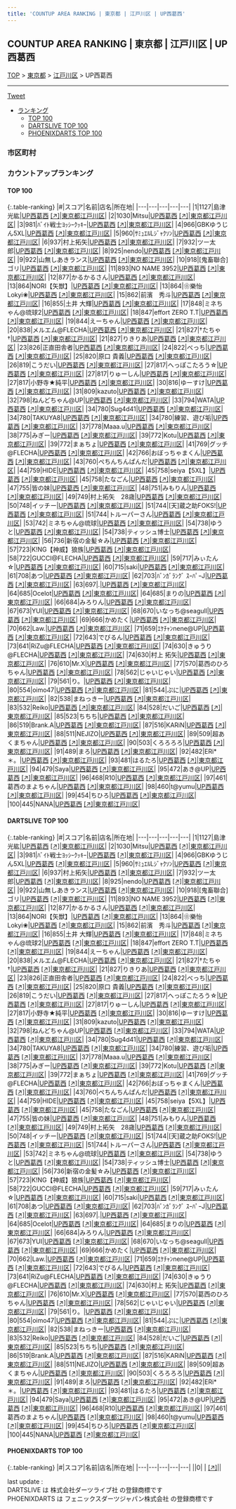 ```yaml
---
title: 'COUNTUP AREA RANKING | 東京都 | 江戸川区 | UP西葛西'
---
```

## COUNTUP AREA RANKING | 東京都 | 江戸川区 | UP西葛西

[TOP](/darts/rank/) > [東京都](/darts/rank/東京都/) > [江戸川区](/darts/rank/東京都/江戸川区/) > UP西葛西

___

<a href="https://twitter.com/share?ref_src=twsrc%5Etfw" data-text="COUNTUP AREA RANKING | 東京都江戸川区UP西葛西" class="twitter-share-button" data-hashtags="DARTSLIVE,PHOENIXDARTS,darts,ダーツ" data-show-count="false">Tweet</a>

* [ランキング](#カウントアップランキング)
    * [TOP 100](#top-100)
    * [DARTSLIVE TOP 100](#dartslive-top-100)
    * [PHOENIXDARTS TOP 100](#phoenixdarts-top-100)

### 市区町村

<ul>

</ul>

### カウントアップランキング

#### TOP 100



{:.table-ranking}
|#|スコア|名前|店名|所在地|
|---|---|---|---|---|
|1|1127|<span class="rank-name-dl">島津 光紘</span>|<a href="/darts/rank/shops/8274dc15fba369c525d56fb0e5c39bac.html">UP西葛西</a> <a href="https://search.dartslive.com/jp/shop/8274dc15fba369c525d56fb0e5c39bac">[↗]</a>|<a href="/darts/rank/東京都/江戸川区">東京都江戸川区</a>|
|2|1030|<span class="rank-name-dl">Mitsu</span>|<a href="/darts/rank/shops/8274dc15fba369c525d56fb0e5c39bac.html">UP西葛西</a> <a href="https://search.dartslive.com/jp/shop/8274dc15fba369c525d56fb0e5c39bac">[↗]</a>|<a href="/darts/rank/東京都/江戸川区">東京都江戸川区</a>|
|3|981|<span class="rank-name-dl">ﾊﾞｲﾄ戦士ﾖｯｼｰｸｯｷｰ</span>|<a href="/darts/rank/shops/8274dc15fba369c525d56fb0e5c39bac.html">UP西葛西</a> <a href="https://search.dartslive.com/jp/shop/8274dc15fba369c525d56fb0e5c39bac">[↗]</a>|<a href="/darts/rank/東京都/江戸川区">東京都江戸川区</a>|
|4|966|<span class="rank-name-dl">GBKゆうじん5XL</span>|<a href="/darts/rank/shops/8274dc15fba369c525d56fb0e5c39bac.html">UP西葛西</a> <a href="https://search.dartslive.com/jp/shop/8274dc15fba369c525d56fb0e5c39bac">[↗]</a>|<a href="/darts/rank/東京都/江戸川区">東京都江戸川区</a>|
|5|960|<span class="rank-name-dl">ｻﾐｭｴﾙLｼﾞｬｸｿﾝ</span>|<a href="/darts/rank/shops/8274dc15fba369c525d56fb0e5c39bac.html">UP西葛西</a> <a href="https://search.dartslive.com/jp/shop/8274dc15fba369c525d56fb0e5c39bac">[↗]</a>|<a href="/darts/rank/東京都/江戸川区">東京都江戸川区</a>|
|6|937|<span class="rank-name-dl">村上拓矢</span>|<a href="/darts/rank/shops/8274dc15fba369c525d56fb0e5c39bac.html">UP西葛西</a> <a href="https://search.dartslive.com/jp/shop/8274dc15fba369c525d56fb0e5c39bac">[↗]</a>|<a href="/darts/rank/東京都/江戸川区">東京都江戸川区</a>|
|7|932|<span class="rank-name-dl">ツー太郎</span>|<a href="/darts/rank/shops/8274dc15fba369c525d56fb0e5c39bac.html">UP西葛西</a> <a href="https://search.dartslive.com/jp/shop/8274dc15fba369c525d56fb0e5c39bac">[↗]</a>|<a href="/darts/rank/東京都/江戸川区">東京都江戸川区</a>|
|8|925|<span class="rank-name-dl">nendo</span>|<a href="/darts/rank/shops/8274dc15fba369c525d56fb0e5c39bac.html">UP西葛西</a> <a href="https://search.dartslive.com/jp/shop/8274dc15fba369c525d56fb0e5c39bac">[↗]</a>|<a href="/darts/rank/東京都/江戸川区">東京都江戸川区</a>|
|9|922|<span class="rank-name-dl">山無しあきランス</span>|<a href="/darts/rank/shops/8274dc15fba369c525d56fb0e5c39bac.html">UP西葛西</a> <a href="https://search.dartslive.com/jp/shop/8274dc15fba369c525d56fb0e5c39bac">[↗]</a>|<a href="/darts/rank/東京都/江戸川区">東京都江戸川区</a>|
|10|918|<span class="rank-name-dl">[鬼畜聯合]ゴリ</span>|<a href="/darts/rank/shops/8274dc15fba369c525d56fb0e5c39bac.html">UP西葛西</a> <a href="https://search.dartslive.com/jp/shop/8274dc15fba369c525d56fb0e5c39bac">[↗]</a>|<a href="/darts/rank/東京都/江戸川区">東京都江戸川区</a>|
|11|893|<span class="rank-name-dl">NO NAME 3952</span>|<a href="/darts/rank/shops/8274dc15fba369c525d56fb0e5c39bac.html">UP西葛西</a> <a href="https://search.dartslive.com/jp/shop/8274dc15fba369c525d56fb0e5c39bac">[↗]</a>|<a href="/darts/rank/東京都/江戸川区">東京都江戸川区</a>|
|12|877|<span class="rank-name-dl">かるかるさん</span>|<a href="/darts/rank/shops/8274dc15fba369c525d56fb0e5c39bac.html">UP西葛西</a> <a href="https://search.dartslive.com/jp/shop/8274dc15fba369c525d56fb0e5c39bac">[↗]</a>|<a href="/darts/rank/東京都/江戸川区">東京都江戸川区</a>|
|13|864|<span class="rank-name-dl">NORI【矢獣】</span>|<a href="/darts/rank/shops/8274dc15fba369c525d56fb0e5c39bac.html">UP西葛西</a> <a href="https://search.dartslive.com/jp/shop/8274dc15fba369c525d56fb0e5c39bac">[↗]</a>|<a href="/darts/rank/東京都/江戸川区">東京都江戸川区</a>|
|13|864|<span class="rank-name-dl">❀樂怡Lokyi❀</span>|<a href="/darts/rank/shops/8274dc15fba369c525d56fb0e5c39bac.html">UP西葛西</a> <a href="https://search.dartslive.com/jp/shop/8274dc15fba369c525d56fb0e5c39bac">[↗]</a>|<a href="/darts/rank/東京都/江戸川区">東京都江戸川区</a>|
|15|862|<span class="rank-name-dl">前濱　秀斗</span>|<a href="/darts/rank/shops/8274dc15fba369c525d56fb0e5c39bac.html">UP西葛西</a> <a href="https://search.dartslive.com/jp/shop/8274dc15fba369c525d56fb0e5c39bac">[↗]</a>|<a href="/darts/rank/東京都/江戸川区">東京都江戸川区</a>|
|16|855|<span class="rank-name-dl">土井 大輝</span>|<a href="/darts/rank/shops/8274dc15fba369c525d56fb0e5c39bac.html">UP西葛西</a> <a href="https://search.dartslive.com/jp/shop/8274dc15fba369c525d56fb0e5c39bac">[↗]</a>|<a href="/darts/rank/東京都/江戸川区">東京都江戸川区</a>|
|17|848|<span class="rank-name-dl">ミネちゃん@琉球2</span>|<a href="/darts/rank/shops/8274dc15fba369c525d56fb0e5c39bac.html">UP西葛西</a> <a href="https://search.dartslive.com/jp/shop/8274dc15fba369c525d56fb0e5c39bac">[↗]</a>|<a href="/darts/rank/東京都/江戸川区">東京都江戸川区</a>|
|18|847|<span class="rank-name-dl">effort ZERO T.T</span>|<a href="/darts/rank/shops/8274dc15fba369c525d56fb0e5c39bac.html">UP西葛西</a> <a href="https://search.dartslive.com/jp/shop/8274dc15fba369c525d56fb0e5c39bac">[↗]</a>|<a href="/darts/rank/東京都/江戸川区">東京都江戸川区</a>|
|19|844|<span class="rank-name-dl">えーちゃん</span>|<a href="/darts/rank/shops/8274dc15fba369c525d56fb0e5c39bac.html">UP西葛西</a> <a href="https://search.dartslive.com/jp/shop/8274dc15fba369c525d56fb0e5c39bac">[↗]</a>|<a href="/darts/rank/東京都/江戸川区">東京都江戸川区</a>|
|20|838|<span class="rank-name-dl">メルエム@FLECHA</span>|<a href="/darts/rank/shops/8274dc15fba369c525d56fb0e5c39bac.html">UP西葛西</a> <a href="https://search.dartslive.com/jp/shop/8274dc15fba369c525d56fb0e5c39bac">[↗]</a>|<a href="/darts/rank/東京都/江戸川区">東京都江戸川区</a>|
|21|827|<span class="rank-name-dl">†たちゃ†</span>|<a href="/darts/rank/shops/8274dc15fba369c525d56fb0e5c39bac.html">UP西葛西</a> <a href="https://search.dartslive.com/jp/shop/8274dc15fba369c525d56fb0e5c39bac">[↗]</a>|<a href="/darts/rank/東京都/江戸川区">東京都江戸川区</a>|
|21|827|<span class="rank-name-dl">りきりあ</span>|<a href="/darts/rank/shops/8274dc15fba369c525d56fb0e5c39bac.html">UP西葛西</a> <a href="https://search.dartslive.com/jp/shop/8274dc15fba369c525d56fb0e5c39bac">[↗]</a>|<a href="/darts/rank/東京都/江戸川区">東京都江戸川区</a>|
|23|826|<span class="rank-name-dl">正直田舎者</span>|<a href="/darts/rank/shops/8274dc15fba369c525d56fb0e5c39bac.html">UP西葛西</a> <a href="https://search.dartslive.com/jp/shop/8274dc15fba369c525d56fb0e5c39bac">[↗]</a>|<a href="/darts/rank/東京都/江戸川区">東京都江戸川区</a>|
|24|822|<span class="rank-name-dl">べっち</span>|<a href="/darts/rank/shops/8274dc15fba369c525d56fb0e5c39bac.html">UP西葛西</a> <a href="https://search.dartslive.com/jp/shop/8274dc15fba369c525d56fb0e5c39bac">[↗]</a>|<a href="/darts/rank/東京都/江戸川区">東京都江戸川区</a>|
|25|820|<span class="rank-name-dl">原口 貴義</span>|<a href="/darts/rank/shops/8274dc15fba369c525d56fb0e5c39bac.html">UP西葛西</a> <a href="https://search.dartslive.com/jp/shop/8274dc15fba369c525d56fb0e5c39bac">[↗]</a>|<a href="/darts/rank/東京都/江戸川区">東京都江戸川区</a>|
|26|819|<span class="rank-name-dl">こうだい</span>|<a href="/darts/rank/shops/8274dc15fba369c525d56fb0e5c39bac.html">UP西葛西</a> <a href="https://search.dartslive.com/jp/shop/8274dc15fba369c525d56fb0e5c39bac">[↗]</a>|<a href="/darts/rank/東京都/江戸川区">東京都江戸川区</a>|
|27|817|<span class="rank-name-dl">へっぽこたろう☆</span>|<a href="/darts/rank/shops/8274dc15fba369c525d56fb0e5c39bac.html">UP西葛西</a> <a href="https://search.dartslive.com/jp/shop/8274dc15fba369c525d56fb0e5c39bac">[↗]</a>|<a href="/darts/rank/東京都/江戸川区">東京都江戸川区</a>|
|27|817|<span class="rank-name-dl">りゅーしん</span>|<a href="/darts/rank/shops/8274dc15fba369c525d56fb0e5c39bac.html">UP西葛西</a> <a href="https://search.dartslive.com/jp/shop/8274dc15fba369c525d56fb0e5c39bac">[↗]</a>|<a href="/darts/rank/東京都/江戸川区">東京都江戸川区</a>|
|27|817|<span class="rank-name-dl">小野寺★純平</span>|<a href="/darts/rank/shops/8274dc15fba369c525d56fb0e5c39bac.html">UP西葛西</a> <a href="https://search.dartslive.com/jp/shop/8274dc15fba369c525d56fb0e5c39bac">[↗]</a>|<a href="/darts/rank/東京都/江戸川区">東京都江戸川区</a>|
|30|816|<span class="rank-name-dl">ゆーすけ</span>|<a href="/darts/rank/shops/8274dc15fba369c525d56fb0e5c39bac.html">UP西葛西</a> <a href="https://search.dartslive.com/jp/shop/8274dc15fba369c525d56fb0e5c39bac">[↗]</a>|<a href="/darts/rank/東京都/江戸川区">東京都江戸川区</a>|
|31|809|<span class="rank-name-dl">kazuto</span>|<a href="/darts/rank/shops/8274dc15fba369c525d56fb0e5c39bac.html">UP西葛西</a> <a href="https://search.dartslive.com/jp/shop/8274dc15fba369c525d56fb0e5c39bac">[↗]</a>|<a href="/darts/rank/東京都/江戸川区">東京都江戸川区</a>|
|32|798|<span class="rank-name-dl">ねんどちゃん@UP</span>|<a href="/darts/rank/shops/8274dc15fba369c525d56fb0e5c39bac.html">UP西葛西</a> <a href="https://search.dartslive.com/jp/shop/8274dc15fba369c525d56fb0e5c39bac">[↗]</a>|<a href="/darts/rank/東京都/江戸川区">東京都江戸川区</a>|
|33|794|<span class="rank-name-dl">WATA</span>|<a href="/darts/rank/shops/8274dc15fba369c525d56fb0e5c39bac.html">UP西葛西</a> <a href="https://search.dartslive.com/jp/shop/8274dc15fba369c525d56fb0e5c39bac">[↗]</a>|<a href="/darts/rank/東京都/江戸川区">東京都江戸川区</a>|
|34|780|<span class="rank-name-dl">Sug4d41</span>|<a href="/darts/rank/shops/8274dc15fba369c525d56fb0e5c39bac.html">UP西葛西</a> <a href="https://search.dartslive.com/jp/shop/8274dc15fba369c525d56fb0e5c39bac">[↗]</a>|<a href="/darts/rank/東京都/江戸川区">東京都江戸川区</a>|
|34|780|<span class="rank-name-dl">TAKUYA8</span>|<a href="/darts/rank/shops/8274dc15fba369c525d56fb0e5c39bac.html">UP西葛西</a> <a href="https://search.dartslive.com/jp/shop/8274dc15fba369c525d56fb0e5c39bac">[↗]</a>|<a href="/darts/rank/東京都/江戸川区">東京都江戸川区</a>|
|34|780|<span class="rank-name-dl">練習、遊び垢</span>|<a href="/darts/rank/shops/8274dc15fba369c525d56fb0e5c39bac.html">UP西葛西</a> <a href="https://search.dartslive.com/jp/shop/8274dc15fba369c525d56fb0e5c39bac">[↗]</a>|<a href="/darts/rank/東京都/江戸川区">東京都江戸川区</a>|
|37|778|<span class="rank-name-dl">Maaa.u</span>|<a href="/darts/rank/shops/8274dc15fba369c525d56fb0e5c39bac.html">UP西葛西</a> <a href="https://search.dartslive.com/jp/shop/8274dc15fba369c525d56fb0e5c39bac">[↗]</a>|<a href="/darts/rank/東京都/江戸川区">東京都江戸川区</a>|
|38|775|<span class="rank-name-dl">みぎー</span>|<a href="/darts/rank/shops/8274dc15fba369c525d56fb0e5c39bac.html">UP西葛西</a> <a href="https://search.dartslive.com/jp/shop/8274dc15fba369c525d56fb0e5c39bac">[↗]</a>|<a href="/darts/rank/東京都/江戸川区">東京都江戸川区</a>|
|39|772|<span class="rank-name-dl">Kotu</span>|<a href="/darts/rank/shops/8274dc15fba369c525d56fb0e5c39bac.html">UP西葛西</a> <a href="https://search.dartslive.com/jp/shop/8274dc15fba369c525d56fb0e5c39bac">[↗]</a>|<a href="/darts/rank/東京都/江戸川区">東京都江戸川区</a>|
|39|772|<span class="rank-name-dl">まぁちょ</span>|<a href="/darts/rank/shops/8274dc15fba369c525d56fb0e5c39bac.html">UP西葛西</a> <a href="https://search.dartslive.com/jp/shop/8274dc15fba369c525d56fb0e5c39bac">[↗]</a>|<a href="/darts/rank/東京都/江戸川区">東京都江戸川区</a>|
|41|769|<span class="rank-name-dl">グッチ@FLECHA</span>|<a href="/darts/rank/shops/8274dc15fba369c525d56fb0e5c39bac.html">UP西葛西</a> <a href="https://search.dartslive.com/jp/shop/8274dc15fba369c525d56fb0e5c39bac">[↗]</a>|<a href="/darts/rank/東京都/江戸川区">東京都江戸川区</a>|
|42|766|<span class="rank-name-dl">おぼっちゃまくん</span>|<a href="/darts/rank/shops/8274dc15fba369c525d56fb0e5c39bac.html">UP西葛西</a> <a href="https://search.dartslive.com/jp/shop/8274dc15fba369c525d56fb0e5c39bac">[↗]</a>|<a href="/darts/rank/東京都/江戸川区">東京都江戸川区</a>|
|43|760|<span class="rank-name-dl">ぺちんちんぱんだ</span>|<a href="/darts/rank/shops/8274dc15fba369c525d56fb0e5c39bac.html">UP西葛西</a> <a href="https://search.dartslive.com/jp/shop/8274dc15fba369c525d56fb0e5c39bac">[↗]</a>|<a href="/darts/rank/東京都/江戸川区">東京都江戸川区</a>|
|44|759|<span class="rank-name-dl">HIDE</span>|<a href="/darts/rank/shops/8274dc15fba369c525d56fb0e5c39bac.html">UP西葛西</a> <a href="https://search.dartslive.com/jp/shop/8274dc15fba369c525d56fb0e5c39bac">[↗]</a>|<a href="/darts/rank/東京都/江戸川区">東京都江戸川区</a>|
|45|758|<span class="rank-name-dl">seiya【5XL】</span>|<a href="/darts/rank/shops/8274dc15fba369c525d56fb0e5c39bac.html">UP西葛西</a> <a href="https://search.dartslive.com/jp/shop/8274dc15fba369c525d56fb0e5c39bac">[↗]</a>|<a href="/darts/rank/東京都/江戸川区">東京都江戸川区</a>|
|45|758|<span class="rank-name-dl">たなごん</span>|<a href="/darts/rank/shops/8274dc15fba369c525d56fb0e5c39bac.html">UP西葛西</a> <a href="https://search.dartslive.com/jp/shop/8274dc15fba369c525d56fb0e5c39bac">[↗]</a>|<a href="/darts/rank/東京都/江戸川区">東京都江戸川区</a>|
|47|755|<span class="rank-name-dl">皆の妹</span>|<a href="/darts/rank/shops/8274dc15fba369c525d56fb0e5c39bac.html">UP西葛西</a> <a href="https://search.dartslive.com/jp/shop/8274dc15fba369c525d56fb0e5c39bac">[↗]</a>|<a href="/darts/rank/東京都/江戸川区">東京都江戸川区</a>|
|48|751|<span class="rank-name-dl">みもりん</span>|<a href="/darts/rank/shops/8274dc15fba369c525d56fb0e5c39bac.html">UP西葛西</a> <a href="https://search.dartslive.com/jp/shop/8274dc15fba369c525d56fb0e5c39bac">[↗]</a>|<a href="/darts/rank/東京都/江戸川区">東京都江戸川区</a>|
|49|749|<span class="rank-name-dl">村上拓矢　28歳</span>|<a href="/darts/rank/shops/8274dc15fba369c525d56fb0e5c39bac.html">UP西葛西</a> <a href="https://search.dartslive.com/jp/shop/8274dc15fba369c525d56fb0e5c39bac">[↗]</a>|<a href="/darts/rank/東京都/江戸川区">東京都江戸川区</a>|
|50|748|<span class="rank-name-dl">イッチー</span>|<a href="/darts/rank/shops/8274dc15fba369c525d56fb0e5c39bac.html">UP西葛西</a> <a href="https://search.dartslive.com/jp/shop/8274dc15fba369c525d56fb0e5c39bac">[↗]</a>|<a href="/darts/rank/東京都/江戸川区">東京都江戸川区</a>|
|51|744|<span class="rank-name-dl">[天]蔵之助FOKS!</span>|<a href="/darts/rank/shops/8274dc15fba369c525d56fb0e5c39bac.html">UP西葛西</a> <a href="https://search.dartslive.com/jp/shop/8274dc15fba369c525d56fb0e5c39bac">[↗]</a>|<a href="/darts/rank/東京都/江戸川区">東京都江戸川区</a>|
|51|744|<span class="rank-name-dl">トルーパーさん</span>|<a href="/darts/rank/shops/8274dc15fba369c525d56fb0e5c39bac.html">UP西葛西</a> <a href="https://search.dartslive.com/jp/shop/8274dc15fba369c525d56fb0e5c39bac">[↗]</a>|<a href="/darts/rank/東京都/江戸川区">東京都江戸川区</a>|
|53|742|<span class="rank-name-dl">ミネちゃん@琉球</span>|<a href="/darts/rank/shops/8274dc15fba369c525d56fb0e5c39bac.html">UP西葛西</a> <a href="https://search.dartslive.com/jp/shop/8274dc15fba369c525d56fb0e5c39bac">[↗]</a>|<a href="/darts/rank/東京都/江戸川区">東京都江戸川区</a>|
|54|738|<span class="rank-name-dl">ゆうと</span>|<a href="/darts/rank/shops/8274dc15fba369c525d56fb0e5c39bac.html">UP西葛西</a> <a href="https://search.dartslive.com/jp/shop/8274dc15fba369c525d56fb0e5c39bac">[↗]</a>|<a href="/darts/rank/東京都/江戸川区">東京都江戸川区</a>|
|54|738|<span class="rank-name-dl">ティッシュ博士</span>|<a href="/darts/rank/shops/8274dc15fba369c525d56fb0e5c39bac.html">UP西葛西</a> <a href="https://search.dartslive.com/jp/shop/8274dc15fba369c525d56fb0e5c39bac">[↗]</a>|<a href="/darts/rank/東京都/江戸川区">東京都江戸川区</a>|
|56|736|<span class="rank-name-dl">新宿の金髪☆み</span>|<a href="/darts/rank/shops/8274dc15fba369c525d56fb0e5c39bac.html">UP西葛西</a> <a href="https://search.dartslive.com/jp/shop/8274dc15fba369c525d56fb0e5c39bac">[↗]</a>|<a href="/darts/rank/東京都/江戸川区">東京都江戸川区</a>|
|57|723|<span class="rank-name-dl">K!NG【神威】狼族</span>|<a href="/darts/rank/shops/8274dc15fba369c525d56fb0e5c39bac.html">UP西葛西</a> <a href="https://search.dartslive.com/jp/shop/8274dc15fba369c525d56fb0e5c39bac">[↗]</a>|<a href="/darts/rank/東京都/江戸川区">東京都江戸川区</a>|
|58|722|<span class="rank-name-dl">GUCCI@FLECHA</span>|<a href="/darts/rank/shops/8274dc15fba369c525d56fb0e5c39bac.html">UP西葛西</a> <a href="https://search.dartslive.com/jp/shop/8274dc15fba369c525d56fb0e5c39bac">[↗]</a>|<a href="/darts/rank/東京都/江戸川区">東京都江戸川区</a>|
|59|717|<span class="rank-name-dl">みぃたん‪☆</span>|<a href="/darts/rank/shops/8274dc15fba369c525d56fb0e5c39bac.html">UP西葛西</a> <a href="https://search.dartslive.com/jp/shop/8274dc15fba369c525d56fb0e5c39bac">[↗]</a>|<a href="/darts/rank/東京都/江戸川区">東京都江戸川区</a>|
|60|715|<span class="rank-name-dl">saki</span>|<a href="/darts/rank/shops/8274dc15fba369c525d56fb0e5c39bac.html">UP西葛西</a> <a href="https://search.dartslive.com/jp/shop/8274dc15fba369c525d56fb0e5c39bac">[↗]</a>|<a href="/darts/rank/東京都/江戸川区">東京都江戸川区</a>|
|61|708|<span class="rank-name-dl">あつ</span>|<a href="/darts/rank/shops/8274dc15fba369c525d56fb0e5c39bac.html">UP西葛西</a> <a href="https://search.dartslive.com/jp/shop/8274dc15fba369c525d56fb0e5c39bac">[↗]</a>|<a href="/darts/rank/東京都/江戸川区">東京都江戸川区</a>|
|62|703|<span class="rank-name-dl">ﾊﾞﾝｶﾞﾗﾝｸﾞ ｽｰﾊﾟｰJ</span>|<a href="/darts/rank/shops/8274dc15fba369c525d56fb0e5c39bac.html">UP西葛西</a> <a href="https://search.dartslive.com/jp/shop/8274dc15fba369c525d56fb0e5c39bac">[↗]</a>|<a href="/darts/rank/東京都/江戸川区">東京都江戸川区</a>|
|63|697|<span class="rank-name-dl">.</span>|<a href="/darts/rank/shops/8274dc15fba369c525d56fb0e5c39bac.html">UP西葛西</a> <a href="https://search.dartslive.com/jp/shop/8274dc15fba369c525d56fb0e5c39bac">[↗]</a>|<a href="/darts/rank/東京都/江戸川区">東京都江戸川区</a>|
|64|685|<span class="rank-name-dl">Ocelot</span>|<a href="/darts/rank/shops/8274dc15fba369c525d56fb0e5c39bac.html">UP西葛西</a> <a href="https://search.dartslive.com/jp/shop/8274dc15fba369c525d56fb0e5c39bac">[↗]</a>|<a href="/darts/rank/東京都/江戸川区">東京都江戸川区</a>|
|64|685|<span class="rank-name-dl">まりの</span>|<a href="/darts/rank/shops/8274dc15fba369c525d56fb0e5c39bac.html">UP西葛西</a> <a href="https://search.dartslive.com/jp/shop/8274dc15fba369c525d56fb0e5c39bac">[↗]</a>|<a href="/darts/rank/東京都/江戸川区">東京都江戸川区</a>|
|66|684|<span class="rank-name-dl">みろりん</span>|<a href="/darts/rank/shops/8274dc15fba369c525d56fb0e5c39bac.html">UP西葛西</a> <a href="https://search.dartslive.com/jp/shop/8274dc15fba369c525d56fb0e5c39bac">[↗]</a>|<a href="/darts/rank/東京都/江戸川区">東京都江戸川区</a>|
|67|673|<span class="rank-name-dl">YUI</span>|<a href="/darts/rank/shops/8274dc15fba369c525d56fb0e5c39bac.html">UP西葛西</a> <a href="https://search.dartslive.com/jp/shop/8274dc15fba369c525d56fb0e5c39bac">[↗]</a>|<a href="/darts/rank/東京都/江戸川区">東京都江戸川区</a>|
|68|670|<span class="rank-name-dl">いなっち@seagull</span>|<a href="/darts/rank/shops/8274dc15fba369c525d56fb0e5c39bac.html">UP西葛西</a> <a href="https://search.dartslive.com/jp/shop/8274dc15fba369c525d56fb0e5c39bac">[↗]</a>|<a href="/darts/rank/東京都/江戸川区">東京都江戸川区</a>|
|69|666|<span class="rank-name-dl">かめたく</span>|<a href="/darts/rank/shops/8274dc15fba369c525d56fb0e5c39bac.html">UP西葛西</a> <a href="https://search.dartslive.com/jp/shop/8274dc15fba369c525d56fb0e5c39bac">[↗]</a>|<a href="/darts/rank/東京都/江戸川区">東京都江戸川区</a>|
|70|662|<span class="rank-name-dl">Law.</span>|<a href="/darts/rank/shops/8274dc15fba369c525d56fb0e5c39bac.html">UP西葛西</a> <a href="https://search.dartslive.com/jp/shop/8274dc15fba369c525d56fb0e5c39bac">[↗]</a>|<a href="/darts/rank/東京都/江戸川区">東京都江戸川区</a>|
|71|659|<span class="rank-name-dl">ｴｹﾁｬﾝnene@UP</span>|<a href="/darts/rank/shops/8274dc15fba369c525d56fb0e5c39bac.html">UP西葛西</a> <a href="https://search.dartslive.com/jp/shop/8274dc15fba369c525d56fb0e5c39bac">[↗]</a>|<a href="/darts/rank/東京都/江戸川区">東京都江戸川区</a>|
|72|643|<span class="rank-name-dl">でびるん</span>|<a href="/darts/rank/shops/8274dc15fba369c525d56fb0e5c39bac.html">UP西葛西</a> <a href="https://search.dartslive.com/jp/shop/8274dc15fba369c525d56fb0e5c39bac">[↗]</a>|<a href="/darts/rank/東京都/江戸川区">東京都江戸川区</a>|
|73|641|<span class="rank-name-dl">RiZu@FLECHA</span>|<a href="/darts/rank/shops/8274dc15fba369c525d56fb0e5c39bac.html">UP西葛西</a> <a href="https://search.dartslive.com/jp/shop/8274dc15fba369c525d56fb0e5c39bac">[↗]</a>|<a href="/darts/rank/東京都/江戸川区">東京都江戸川区</a>|
|74|630|<span class="rank-name-dl">きゅうり@FLECHA</span>|<a href="/darts/rank/shops/8274dc15fba369c525d56fb0e5c39bac.html">UP西葛西</a> <a href="https://search.dartslive.com/jp/shop/8274dc15fba369c525d56fb0e5c39bac">[↗]</a>|<a href="/darts/rank/東京都/江戸川区">東京都江戸川区</a>|
|74|630|<span class="rank-name-dl">村上 拓矢</span>|<a href="/darts/rank/shops/8274dc15fba369c525d56fb0e5c39bac.html">UP西葛西</a> <a href="https://search.dartslive.com/jp/shop/8274dc15fba369c525d56fb0e5c39bac">[↗]</a>|<a href="/darts/rank/東京都/江戸川区">東京都江戸川区</a>|
|76|610|<span class="rank-name-dl">Mr.X</span>|<a href="/darts/rank/shops/8274dc15fba369c525d56fb0e5c39bac.html">UP西葛西</a> <a href="https://search.dartslive.com/jp/shop/8274dc15fba369c525d56fb0e5c39bac">[↗]</a>|<a href="/darts/rank/東京都/江戸川区">東京都江戸川区</a>|
|77|570|<span class="rank-name-dl">葛西のひろちゃん</span>|<a href="/darts/rank/shops/8274dc15fba369c525d56fb0e5c39bac.html">UP西葛西</a> <a href="https://search.dartslive.com/jp/shop/8274dc15fba369c525d56fb0e5c39bac">[↗]</a>|<a href="/darts/rank/東京都/江戸川区">東京都江戸川区</a>|
|78|562|<span class="rank-name-dl">じゃいじゃい</span>|<a href="/darts/rank/shops/8274dc15fba369c525d56fb0e5c39bac.html">UP西葛西</a> <a href="https://search.dartslive.com/jp/shop/8274dc15fba369c525d56fb0e5c39bac">[↗]</a>|<a href="/darts/rank/東京都/江戸川区">東京都江戸川区</a>|
|79|561|<span class="rank-name-dl">り。</span>|<a href="/darts/rank/shops/8274dc15fba369c525d56fb0e5c39bac.html">UP西葛西</a> <a href="https://search.dartslive.com/jp/shop/8274dc15fba369c525d56fb0e5c39bac">[↗]</a>|<a href="/darts/rank/東京都/江戸川区">東京都江戸川区</a>|
|80|554|<span class="rank-name-dl">oimo47</span>|<a href="/darts/rank/shops/8274dc15fba369c525d56fb0e5c39bac.html">UP西葛西</a> <a href="https://search.dartslive.com/jp/shop/8274dc15fba369c525d56fb0e5c39bac">[↗]</a>|<a href="/darts/rank/東京都/江戸川区">東京都江戸川区</a>|
|81|544|<span class="rank-name-dl">ぷに</span>|<a href="/darts/rank/shops/8274dc15fba369c525d56fb0e5c39bac.html">UP西葛西</a> <a href="https://search.dartslive.com/jp/shop/8274dc15fba369c525d56fb0e5c39bac">[↗]</a>|<a href="/darts/rank/東京都/江戸川区">東京都江戸川区</a>|
|82|538|<span class="rank-name-dl">まねっきー</span>|<a href="/darts/rank/shops/8274dc15fba369c525d56fb0e5c39bac.html">UP西葛西</a> <a href="https://search.dartslive.com/jp/shop/8274dc15fba369c525d56fb0e5c39bac">[↗]</a>|<a href="/darts/rank/東京都/江戸川区">東京都江戸川区</a>|
|83|532|<span class="rank-name-dl">Reiko</span>|<a href="/darts/rank/shops/8274dc15fba369c525d56fb0e5c39bac.html">UP西葛西</a> <a href="https://search.dartslive.com/jp/shop/8274dc15fba369c525d56fb0e5c39bac">[↗]</a>|<a href="/darts/rank/東京都/江戸川区">東京都江戸川区</a>|
|84|528|<span class="rank-name-dl">だいご</span>|<a href="/darts/rank/shops/8274dc15fba369c525d56fb0e5c39bac.html">UP西葛西</a> <a href="https://search.dartslive.com/jp/shop/8274dc15fba369c525d56fb0e5c39bac">[↗]</a>|<a href="/darts/rank/東京都/江戸川区">東京都江戸川区</a>|
|85|523|<span class="rank-name-dl">ちちち</span>|<a href="/darts/rank/shops/8274dc15fba369c525d56fb0e5c39bac.html">UP西葛西</a> <a href="https://search.dartslive.com/jp/shop/8274dc15fba369c525d56fb0e5c39bac">[↗]</a>|<a href="/darts/rank/東京都/江戸川区">東京都江戸川区</a>|
|86|519|<span class="rank-name-dl">Brank.A</span>|<a href="/darts/rank/shops/8274dc15fba369c525d56fb0e5c39bac.html">UP西葛西</a> <a href="https://search.dartslive.com/jp/shop/8274dc15fba369c525d56fb0e5c39bac">[↗]</a>|<a href="/darts/rank/東京都/江戸川区">東京都江戸川区</a>|
|87|516|<span class="rank-name-dl">KARiN</span>|<a href="/darts/rank/shops/8274dc15fba369c525d56fb0e5c39bac.html">UP西葛西</a> <a href="https://search.dartslive.com/jp/shop/8274dc15fba369c525d56fb0e5c39bac">[↗]</a>|<a href="/darts/rank/東京都/江戸川区">東京都江戸川区</a>|
|88|511|<span class="rank-name-dl">NEJIZO</span>|<a href="/darts/rank/shops/8274dc15fba369c525d56fb0e5c39bac.html">UP西葛西</a> <a href="https://search.dartslive.com/jp/shop/8274dc15fba369c525d56fb0e5c39bac">[↗]</a>|<a href="/darts/rank/東京都/江戸川区">東京都江戸川区</a>|
|89|509|<span class="rank-name-dl">超あくまちゃん</span>|<a href="/darts/rank/shops/8274dc15fba369c525d56fb0e5c39bac.html">UP西葛西</a> <a href="https://search.dartslive.com/jp/shop/8274dc15fba369c525d56fb0e5c39bac">[↗]</a>|<a href="/darts/rank/東京都/江戸川区">東京都江戸川区</a>|
|90|503|<span class="rank-name-dl">くろろろろ</span>|<a href="/darts/rank/shops/8274dc15fba369c525d56fb0e5c39bac.html">UP西葛西</a> <a href="https://search.dartslive.com/jp/shop/8274dc15fba369c525d56fb0e5c39bac">[↗]</a>|<a href="/darts/rank/東京都/江戸川区">東京都江戸川区</a>|
|91|489|<span class="rank-name-dl">まろ</span>|<a href="/darts/rank/shops/8274dc15fba369c525d56fb0e5c39bac.html">UP西葛西</a> <a href="https://search.dartslive.com/jp/shop/8274dc15fba369c525d56fb0e5c39bac">[↗]</a>|<a href="/darts/rank/東京都/江戸川区">東京都江戸川区</a>|
|92|482|<span class="rank-name-dl">ERi*＊。</span>|<a href="/darts/rank/shops/8274dc15fba369c525d56fb0e5c39bac.html">UP西葛西</a> <a href="https://search.dartslive.com/jp/shop/8274dc15fba369c525d56fb0e5c39bac">[↗]</a>|<a href="/darts/rank/東京都/江戸川区">東京都江戸川区</a>|
|93|481|<span class="rank-name-dl">はるたろ</span>|<a href="/darts/rank/shops/8274dc15fba369c525d56fb0e5c39bac.html">UP西葛西</a> <a href="https://search.dartslive.com/jp/shop/8274dc15fba369c525d56fb0e5c39bac">[↗]</a>|<a href="/darts/rank/東京都/江戸川区">東京都江戸川区</a>|
|94|479|<span class="rank-name-dl">Saya</span>|<a href="/darts/rank/shops/8274dc15fba369c525d56fb0e5c39bac.html">UP西葛西</a> <a href="https://search.dartslive.com/jp/shop/8274dc15fba369c525d56fb0e5c39bac">[↗]</a>|<a href="/darts/rank/東京都/江戸川区">東京都江戸川区</a>|
|95|472|<span class="rank-name-dl">あき@UP</span>|<a href="/darts/rank/shops/8274dc15fba369c525d56fb0e5c39bac.html">UP西葛西</a> <a href="https://search.dartslive.com/jp/shop/8274dc15fba369c525d56fb0e5c39bac">[↗]</a>|<a href="/darts/rank/東京都/江戸川区">東京都江戸川区</a>|
|96|468|<span class="rank-name-dl">R10</span>|<a href="/darts/rank/shops/8274dc15fba369c525d56fb0e5c39bac.html">UP西葛西</a> <a href="https://search.dartslive.com/jp/shop/8274dc15fba369c525d56fb0e5c39bac">[↗]</a>|<a href="/darts/rank/東京都/江戸川区">東京都江戸川区</a>|
|97|461|<span class="rank-name-dl">葛西のまよちゃん</span>|<a href="/darts/rank/shops/8274dc15fba369c525d56fb0e5c39bac.html">UP西葛西</a> <a href="https://search.dartslive.com/jp/shop/8274dc15fba369c525d56fb0e5c39bac">[↗]</a>|<a href="/darts/rank/東京都/江戸川区">東京都江戸川区</a>|
|98|460|<span class="rank-name-dl">t@yumu</span>|<a href="/darts/rank/shops/8274dc15fba369c525d56fb0e5c39bac.html">UP西葛西</a> <a href="https://search.dartslive.com/jp/shop/8274dc15fba369c525d56fb0e5c39bac">[↗]</a>|<a href="/darts/rank/東京都/江戸川区">東京都江戸川区</a>|
|99|454|<span class="rank-name-dl">ちひろ</span>|<a href="/darts/rank/shops/8274dc15fba369c525d56fb0e5c39bac.html">UP西葛西</a> <a href="https://search.dartslive.com/jp/shop/8274dc15fba369c525d56fb0e5c39bac">[↗]</a>|<a href="/darts/rank/東京都/江戸川区">東京都江戸川区</a>|
|100|445|<span class="rank-name-dl">NANA</span>|<a href="/darts/rank/shops/8274dc15fba369c525d56fb0e5c39bac.html">UP西葛西</a> <a href="https://search.dartslive.com/jp/shop/8274dc15fba369c525d56fb0e5c39bac">[↗]</a>|<a href="/darts/rank/東京都/江戸川区">東京都江戸川区</a>|


#### DARTSLIVE TOP 100



{:.table-ranking}
|#|スコア|名前|店名|所在地|
|---|---|---|---|---|
|1|1127|<span class="rank-name-dl">島津 光紘</span>|<a href="/darts/rank/shops/8274dc15fba369c525d56fb0e5c39bac.html">UP西葛西</a> <a href="https://search.dartslive.com/jp/shop/8274dc15fba369c525d56fb0e5c39bac">[↗]</a>|<a href="/darts/rank/東京都/江戸川区">東京都江戸川区</a>|
|2|1030|<span class="rank-name-dl">Mitsu</span>|<a href="/darts/rank/shops/8274dc15fba369c525d56fb0e5c39bac.html">UP西葛西</a> <a href="https://search.dartslive.com/jp/shop/8274dc15fba369c525d56fb0e5c39bac">[↗]</a>|<a href="/darts/rank/東京都/江戸川区">東京都江戸川区</a>|
|3|981|<span class="rank-name-dl">ﾊﾞｲﾄ戦士ﾖｯｼｰｸｯｷｰ</span>|<a href="/darts/rank/shops/8274dc15fba369c525d56fb0e5c39bac.html">UP西葛西</a> <a href="https://search.dartslive.com/jp/shop/8274dc15fba369c525d56fb0e5c39bac">[↗]</a>|<a href="/darts/rank/東京都/江戸川区">東京都江戸川区</a>|
|4|966|<span class="rank-name-dl">GBKゆうじん5XL</span>|<a href="/darts/rank/shops/8274dc15fba369c525d56fb0e5c39bac.html">UP西葛西</a> <a href="https://search.dartslive.com/jp/shop/8274dc15fba369c525d56fb0e5c39bac">[↗]</a>|<a href="/darts/rank/東京都/江戸川区">東京都江戸川区</a>|
|5|960|<span class="rank-name-dl">ｻﾐｭｴﾙLｼﾞｬｸｿﾝ</span>|<a href="/darts/rank/shops/8274dc15fba369c525d56fb0e5c39bac.html">UP西葛西</a> <a href="https://search.dartslive.com/jp/shop/8274dc15fba369c525d56fb0e5c39bac">[↗]</a>|<a href="/darts/rank/東京都/江戸川区">東京都江戸川区</a>|
|6|937|<span class="rank-name-dl">村上拓矢</span>|<a href="/darts/rank/shops/8274dc15fba369c525d56fb0e5c39bac.html">UP西葛西</a> <a href="https://search.dartslive.com/jp/shop/8274dc15fba369c525d56fb0e5c39bac">[↗]</a>|<a href="/darts/rank/東京都/江戸川区">東京都江戸川区</a>|
|7|932|<span class="rank-name-dl">ツー太郎</span>|<a href="/darts/rank/shops/8274dc15fba369c525d56fb0e5c39bac.html">UP西葛西</a> <a href="https://search.dartslive.com/jp/shop/8274dc15fba369c525d56fb0e5c39bac">[↗]</a>|<a href="/darts/rank/東京都/江戸川区">東京都江戸川区</a>|
|8|925|<span class="rank-name-dl">nendo</span>|<a href="/darts/rank/shops/8274dc15fba369c525d56fb0e5c39bac.html">UP西葛西</a> <a href="https://search.dartslive.com/jp/shop/8274dc15fba369c525d56fb0e5c39bac">[↗]</a>|<a href="/darts/rank/東京都/江戸川区">東京都江戸川区</a>|
|9|922|<span class="rank-name-dl">山無しあきランス</span>|<a href="/darts/rank/shops/8274dc15fba369c525d56fb0e5c39bac.html">UP西葛西</a> <a href="https://search.dartslive.com/jp/shop/8274dc15fba369c525d56fb0e5c39bac">[↗]</a>|<a href="/darts/rank/東京都/江戸川区">東京都江戸川区</a>|
|10|918|<span class="rank-name-dl">[鬼畜聯合]ゴリ</span>|<a href="/darts/rank/shops/8274dc15fba369c525d56fb0e5c39bac.html">UP西葛西</a> <a href="https://search.dartslive.com/jp/shop/8274dc15fba369c525d56fb0e5c39bac">[↗]</a>|<a href="/darts/rank/東京都/江戸川区">東京都江戸川区</a>|
|11|893|<span class="rank-name-dl">NO NAME 3952</span>|<a href="/darts/rank/shops/8274dc15fba369c525d56fb0e5c39bac.html">UP西葛西</a> <a href="https://search.dartslive.com/jp/shop/8274dc15fba369c525d56fb0e5c39bac">[↗]</a>|<a href="/darts/rank/東京都/江戸川区">東京都江戸川区</a>|
|12|877|<span class="rank-name-dl">かるかるさん</span>|<a href="/darts/rank/shops/8274dc15fba369c525d56fb0e5c39bac.html">UP西葛西</a> <a href="https://search.dartslive.com/jp/shop/8274dc15fba369c525d56fb0e5c39bac">[↗]</a>|<a href="/darts/rank/東京都/江戸川区">東京都江戸川区</a>|
|13|864|<span class="rank-name-dl">NORI【矢獣】</span>|<a href="/darts/rank/shops/8274dc15fba369c525d56fb0e5c39bac.html">UP西葛西</a> <a href="https://search.dartslive.com/jp/shop/8274dc15fba369c525d56fb0e5c39bac">[↗]</a>|<a href="/darts/rank/東京都/江戸川区">東京都江戸川区</a>|
|13|864|<span class="rank-name-dl">❀樂怡Lokyi❀</span>|<a href="/darts/rank/shops/8274dc15fba369c525d56fb0e5c39bac.html">UP西葛西</a> <a href="https://search.dartslive.com/jp/shop/8274dc15fba369c525d56fb0e5c39bac">[↗]</a>|<a href="/darts/rank/東京都/江戸川区">東京都江戸川区</a>|
|15|862|<span class="rank-name-dl">前濱　秀斗</span>|<a href="/darts/rank/shops/8274dc15fba369c525d56fb0e5c39bac.html">UP西葛西</a> <a href="https://search.dartslive.com/jp/shop/8274dc15fba369c525d56fb0e5c39bac">[↗]</a>|<a href="/darts/rank/東京都/江戸川区">東京都江戸川区</a>|
|16|855|<span class="rank-name-dl">土井 大輝</span>|<a href="/darts/rank/shops/8274dc15fba369c525d56fb0e5c39bac.html">UP西葛西</a> <a href="https://search.dartslive.com/jp/shop/8274dc15fba369c525d56fb0e5c39bac">[↗]</a>|<a href="/darts/rank/東京都/江戸川区">東京都江戸川区</a>|
|17|848|<span class="rank-name-dl">ミネちゃん@琉球2</span>|<a href="/darts/rank/shops/8274dc15fba369c525d56fb0e5c39bac.html">UP西葛西</a> <a href="https://search.dartslive.com/jp/shop/8274dc15fba369c525d56fb0e5c39bac">[↗]</a>|<a href="/darts/rank/東京都/江戸川区">東京都江戸川区</a>|
|18|847|<span class="rank-name-dl">effort ZERO T.T</span>|<a href="/darts/rank/shops/8274dc15fba369c525d56fb0e5c39bac.html">UP西葛西</a> <a href="https://search.dartslive.com/jp/shop/8274dc15fba369c525d56fb0e5c39bac">[↗]</a>|<a href="/darts/rank/東京都/江戸川区">東京都江戸川区</a>|
|19|844|<span class="rank-name-dl">えーちゃん</span>|<a href="/darts/rank/shops/8274dc15fba369c525d56fb0e5c39bac.html">UP西葛西</a> <a href="https://search.dartslive.com/jp/shop/8274dc15fba369c525d56fb0e5c39bac">[↗]</a>|<a href="/darts/rank/東京都/江戸川区">東京都江戸川区</a>|
|20|838|<span class="rank-name-dl">メルエム@FLECHA</span>|<a href="/darts/rank/shops/8274dc15fba369c525d56fb0e5c39bac.html">UP西葛西</a> <a href="https://search.dartslive.com/jp/shop/8274dc15fba369c525d56fb0e5c39bac">[↗]</a>|<a href="/darts/rank/東京都/江戸川区">東京都江戸川区</a>|
|21|827|<span class="rank-name-dl">†たちゃ†</span>|<a href="/darts/rank/shops/8274dc15fba369c525d56fb0e5c39bac.html">UP西葛西</a> <a href="https://search.dartslive.com/jp/shop/8274dc15fba369c525d56fb0e5c39bac">[↗]</a>|<a href="/darts/rank/東京都/江戸川区">東京都江戸川区</a>|
|21|827|<span class="rank-name-dl">りきりあ</span>|<a href="/darts/rank/shops/8274dc15fba369c525d56fb0e5c39bac.html">UP西葛西</a> <a href="https://search.dartslive.com/jp/shop/8274dc15fba369c525d56fb0e5c39bac">[↗]</a>|<a href="/darts/rank/東京都/江戸川区">東京都江戸川区</a>|
|23|826|<span class="rank-name-dl">正直田舎者</span>|<a href="/darts/rank/shops/8274dc15fba369c525d56fb0e5c39bac.html">UP西葛西</a> <a href="https://search.dartslive.com/jp/shop/8274dc15fba369c525d56fb0e5c39bac">[↗]</a>|<a href="/darts/rank/東京都/江戸川区">東京都江戸川区</a>|
|24|822|<span class="rank-name-dl">べっち</span>|<a href="/darts/rank/shops/8274dc15fba369c525d56fb0e5c39bac.html">UP西葛西</a> <a href="https://search.dartslive.com/jp/shop/8274dc15fba369c525d56fb0e5c39bac">[↗]</a>|<a href="/darts/rank/東京都/江戸川区">東京都江戸川区</a>|
|25|820|<span class="rank-name-dl">原口 貴義</span>|<a href="/darts/rank/shops/8274dc15fba369c525d56fb0e5c39bac.html">UP西葛西</a> <a href="https://search.dartslive.com/jp/shop/8274dc15fba369c525d56fb0e5c39bac">[↗]</a>|<a href="/darts/rank/東京都/江戸川区">東京都江戸川区</a>|
|26|819|<span class="rank-name-dl">こうだい</span>|<a href="/darts/rank/shops/8274dc15fba369c525d56fb0e5c39bac.html">UP西葛西</a> <a href="https://search.dartslive.com/jp/shop/8274dc15fba369c525d56fb0e5c39bac">[↗]</a>|<a href="/darts/rank/東京都/江戸川区">東京都江戸川区</a>|
|27|817|<span class="rank-name-dl">へっぽこたろう☆</span>|<a href="/darts/rank/shops/8274dc15fba369c525d56fb0e5c39bac.html">UP西葛西</a> <a href="https://search.dartslive.com/jp/shop/8274dc15fba369c525d56fb0e5c39bac">[↗]</a>|<a href="/darts/rank/東京都/江戸川区">東京都江戸川区</a>|
|27|817|<span class="rank-name-dl">りゅーしん</span>|<a href="/darts/rank/shops/8274dc15fba369c525d56fb0e5c39bac.html">UP西葛西</a> <a href="https://search.dartslive.com/jp/shop/8274dc15fba369c525d56fb0e5c39bac">[↗]</a>|<a href="/darts/rank/東京都/江戸川区">東京都江戸川区</a>|
|27|817|<span class="rank-name-dl">小野寺★純平</span>|<a href="/darts/rank/shops/8274dc15fba369c525d56fb0e5c39bac.html">UP西葛西</a> <a href="https://search.dartslive.com/jp/shop/8274dc15fba369c525d56fb0e5c39bac">[↗]</a>|<a href="/darts/rank/東京都/江戸川区">東京都江戸川区</a>|
|30|816|<span class="rank-name-dl">ゆーすけ</span>|<a href="/darts/rank/shops/8274dc15fba369c525d56fb0e5c39bac.html">UP西葛西</a> <a href="https://search.dartslive.com/jp/shop/8274dc15fba369c525d56fb0e5c39bac">[↗]</a>|<a href="/darts/rank/東京都/江戸川区">東京都江戸川区</a>|
|31|809|<span class="rank-name-dl">kazuto</span>|<a href="/darts/rank/shops/8274dc15fba369c525d56fb0e5c39bac.html">UP西葛西</a> <a href="https://search.dartslive.com/jp/shop/8274dc15fba369c525d56fb0e5c39bac">[↗]</a>|<a href="/darts/rank/東京都/江戸川区">東京都江戸川区</a>|
|32|798|<span class="rank-name-dl">ねんどちゃん@UP</span>|<a href="/darts/rank/shops/8274dc15fba369c525d56fb0e5c39bac.html">UP西葛西</a> <a href="https://search.dartslive.com/jp/shop/8274dc15fba369c525d56fb0e5c39bac">[↗]</a>|<a href="/darts/rank/東京都/江戸川区">東京都江戸川区</a>|
|33|794|<span class="rank-name-dl">WATA</span>|<a href="/darts/rank/shops/8274dc15fba369c525d56fb0e5c39bac.html">UP西葛西</a> <a href="https://search.dartslive.com/jp/shop/8274dc15fba369c525d56fb0e5c39bac">[↗]</a>|<a href="/darts/rank/東京都/江戸川区">東京都江戸川区</a>|
|34|780|<span class="rank-name-dl">Sug4d41</span>|<a href="/darts/rank/shops/8274dc15fba369c525d56fb0e5c39bac.html">UP西葛西</a> <a href="https://search.dartslive.com/jp/shop/8274dc15fba369c525d56fb0e5c39bac">[↗]</a>|<a href="/darts/rank/東京都/江戸川区">東京都江戸川区</a>|
|34|780|<span class="rank-name-dl">TAKUYA8</span>|<a href="/darts/rank/shops/8274dc15fba369c525d56fb0e5c39bac.html">UP西葛西</a> <a href="https://search.dartslive.com/jp/shop/8274dc15fba369c525d56fb0e5c39bac">[↗]</a>|<a href="/darts/rank/東京都/江戸川区">東京都江戸川区</a>|
|34|780|<span class="rank-name-dl">練習、遊び垢</span>|<a href="/darts/rank/shops/8274dc15fba369c525d56fb0e5c39bac.html">UP西葛西</a> <a href="https://search.dartslive.com/jp/shop/8274dc15fba369c525d56fb0e5c39bac">[↗]</a>|<a href="/darts/rank/東京都/江戸川区">東京都江戸川区</a>|
|37|778|<span class="rank-name-dl">Maaa.u</span>|<a href="/darts/rank/shops/8274dc15fba369c525d56fb0e5c39bac.html">UP西葛西</a> <a href="https://search.dartslive.com/jp/shop/8274dc15fba369c525d56fb0e5c39bac">[↗]</a>|<a href="/darts/rank/東京都/江戸川区">東京都江戸川区</a>|
|38|775|<span class="rank-name-dl">みぎー</span>|<a href="/darts/rank/shops/8274dc15fba369c525d56fb0e5c39bac.html">UP西葛西</a> <a href="https://search.dartslive.com/jp/shop/8274dc15fba369c525d56fb0e5c39bac">[↗]</a>|<a href="/darts/rank/東京都/江戸川区">東京都江戸川区</a>|
|39|772|<span class="rank-name-dl">Kotu</span>|<a href="/darts/rank/shops/8274dc15fba369c525d56fb0e5c39bac.html">UP西葛西</a> <a href="https://search.dartslive.com/jp/shop/8274dc15fba369c525d56fb0e5c39bac">[↗]</a>|<a href="/darts/rank/東京都/江戸川区">東京都江戸川区</a>|
|39|772|<span class="rank-name-dl">まぁちょ</span>|<a href="/darts/rank/shops/8274dc15fba369c525d56fb0e5c39bac.html">UP西葛西</a> <a href="https://search.dartslive.com/jp/shop/8274dc15fba369c525d56fb0e5c39bac">[↗]</a>|<a href="/darts/rank/東京都/江戸川区">東京都江戸川区</a>|
|41|769|<span class="rank-name-dl">グッチ@FLECHA</span>|<a href="/darts/rank/shops/8274dc15fba369c525d56fb0e5c39bac.html">UP西葛西</a> <a href="https://search.dartslive.com/jp/shop/8274dc15fba369c525d56fb0e5c39bac">[↗]</a>|<a href="/darts/rank/東京都/江戸川区">東京都江戸川区</a>|
|42|766|<span class="rank-name-dl">おぼっちゃまくん</span>|<a href="/darts/rank/shops/8274dc15fba369c525d56fb0e5c39bac.html">UP西葛西</a> <a href="https://search.dartslive.com/jp/shop/8274dc15fba369c525d56fb0e5c39bac">[↗]</a>|<a href="/darts/rank/東京都/江戸川区">東京都江戸川区</a>|
|43|760|<span class="rank-name-dl">ぺちんちんぱんだ</span>|<a href="/darts/rank/shops/8274dc15fba369c525d56fb0e5c39bac.html">UP西葛西</a> <a href="https://search.dartslive.com/jp/shop/8274dc15fba369c525d56fb0e5c39bac">[↗]</a>|<a href="/darts/rank/東京都/江戸川区">東京都江戸川区</a>|
|44|759|<span class="rank-name-dl">HIDE</span>|<a href="/darts/rank/shops/8274dc15fba369c525d56fb0e5c39bac.html">UP西葛西</a> <a href="https://search.dartslive.com/jp/shop/8274dc15fba369c525d56fb0e5c39bac">[↗]</a>|<a href="/darts/rank/東京都/江戸川区">東京都江戸川区</a>|
|45|758|<span class="rank-name-dl">seiya【5XL】</span>|<a href="/darts/rank/shops/8274dc15fba369c525d56fb0e5c39bac.html">UP西葛西</a> <a href="https://search.dartslive.com/jp/shop/8274dc15fba369c525d56fb0e5c39bac">[↗]</a>|<a href="/darts/rank/東京都/江戸川区">東京都江戸川区</a>|
|45|758|<span class="rank-name-dl">たなごん</span>|<a href="/darts/rank/shops/8274dc15fba369c525d56fb0e5c39bac.html">UP西葛西</a> <a href="https://search.dartslive.com/jp/shop/8274dc15fba369c525d56fb0e5c39bac">[↗]</a>|<a href="/darts/rank/東京都/江戸川区">東京都江戸川区</a>|
|47|755|<span class="rank-name-dl">皆の妹</span>|<a href="/darts/rank/shops/8274dc15fba369c525d56fb0e5c39bac.html">UP西葛西</a> <a href="https://search.dartslive.com/jp/shop/8274dc15fba369c525d56fb0e5c39bac">[↗]</a>|<a href="/darts/rank/東京都/江戸川区">東京都江戸川区</a>|
|48|751|<span class="rank-name-dl">みもりん</span>|<a href="/darts/rank/shops/8274dc15fba369c525d56fb0e5c39bac.html">UP西葛西</a> <a href="https://search.dartslive.com/jp/shop/8274dc15fba369c525d56fb0e5c39bac">[↗]</a>|<a href="/darts/rank/東京都/江戸川区">東京都江戸川区</a>|
|49|749|<span class="rank-name-dl">村上拓矢　28歳</span>|<a href="/darts/rank/shops/8274dc15fba369c525d56fb0e5c39bac.html">UP西葛西</a> <a href="https://search.dartslive.com/jp/shop/8274dc15fba369c525d56fb0e5c39bac">[↗]</a>|<a href="/darts/rank/東京都/江戸川区">東京都江戸川区</a>|
|50|748|<span class="rank-name-dl">イッチー</span>|<a href="/darts/rank/shops/8274dc15fba369c525d56fb0e5c39bac.html">UP西葛西</a> <a href="https://search.dartslive.com/jp/shop/8274dc15fba369c525d56fb0e5c39bac">[↗]</a>|<a href="/darts/rank/東京都/江戸川区">東京都江戸川区</a>|
|51|744|<span class="rank-name-dl">[天]蔵之助FOKS!</span>|<a href="/darts/rank/shops/8274dc15fba369c525d56fb0e5c39bac.html">UP西葛西</a> <a href="https://search.dartslive.com/jp/shop/8274dc15fba369c525d56fb0e5c39bac">[↗]</a>|<a href="/darts/rank/東京都/江戸川区">東京都江戸川区</a>|
|51|744|<span class="rank-name-dl">トルーパーさん</span>|<a href="/darts/rank/shops/8274dc15fba369c525d56fb0e5c39bac.html">UP西葛西</a> <a href="https://search.dartslive.com/jp/shop/8274dc15fba369c525d56fb0e5c39bac">[↗]</a>|<a href="/darts/rank/東京都/江戸川区">東京都江戸川区</a>|
|53|742|<span class="rank-name-dl">ミネちゃん@琉球</span>|<a href="/darts/rank/shops/8274dc15fba369c525d56fb0e5c39bac.html">UP西葛西</a> <a href="https://search.dartslive.com/jp/shop/8274dc15fba369c525d56fb0e5c39bac">[↗]</a>|<a href="/darts/rank/東京都/江戸川区">東京都江戸川区</a>|
|54|738|<span class="rank-name-dl">ゆうと</span>|<a href="/darts/rank/shops/8274dc15fba369c525d56fb0e5c39bac.html">UP西葛西</a> <a href="https://search.dartslive.com/jp/shop/8274dc15fba369c525d56fb0e5c39bac">[↗]</a>|<a href="/darts/rank/東京都/江戸川区">東京都江戸川区</a>|
|54|738|<span class="rank-name-dl">ティッシュ博士</span>|<a href="/darts/rank/shops/8274dc15fba369c525d56fb0e5c39bac.html">UP西葛西</a> <a href="https://search.dartslive.com/jp/shop/8274dc15fba369c525d56fb0e5c39bac">[↗]</a>|<a href="/darts/rank/東京都/江戸川区">東京都江戸川区</a>|
|56|736|<span class="rank-name-dl">新宿の金髪☆み</span>|<a href="/darts/rank/shops/8274dc15fba369c525d56fb0e5c39bac.html">UP西葛西</a> <a href="https://search.dartslive.com/jp/shop/8274dc15fba369c525d56fb0e5c39bac">[↗]</a>|<a href="/darts/rank/東京都/江戸川区">東京都江戸川区</a>|
|57|723|<span class="rank-name-dl">K!NG【神威】狼族</span>|<a href="/darts/rank/shops/8274dc15fba369c525d56fb0e5c39bac.html">UP西葛西</a> <a href="https://search.dartslive.com/jp/shop/8274dc15fba369c525d56fb0e5c39bac">[↗]</a>|<a href="/darts/rank/東京都/江戸川区">東京都江戸川区</a>|
|58|722|<span class="rank-name-dl">GUCCI@FLECHA</span>|<a href="/darts/rank/shops/8274dc15fba369c525d56fb0e5c39bac.html">UP西葛西</a> <a href="https://search.dartslive.com/jp/shop/8274dc15fba369c525d56fb0e5c39bac">[↗]</a>|<a href="/darts/rank/東京都/江戸川区">東京都江戸川区</a>|
|59|717|<span class="rank-name-dl">みぃたん‪☆</span>|<a href="/darts/rank/shops/8274dc15fba369c525d56fb0e5c39bac.html">UP西葛西</a> <a href="https://search.dartslive.com/jp/shop/8274dc15fba369c525d56fb0e5c39bac">[↗]</a>|<a href="/darts/rank/東京都/江戸川区">東京都江戸川区</a>|
|60|715|<span class="rank-name-dl">saki</span>|<a href="/darts/rank/shops/8274dc15fba369c525d56fb0e5c39bac.html">UP西葛西</a> <a href="https://search.dartslive.com/jp/shop/8274dc15fba369c525d56fb0e5c39bac">[↗]</a>|<a href="/darts/rank/東京都/江戸川区">東京都江戸川区</a>|
|61|708|<span class="rank-name-dl">あつ</span>|<a href="/darts/rank/shops/8274dc15fba369c525d56fb0e5c39bac.html">UP西葛西</a> <a href="https://search.dartslive.com/jp/shop/8274dc15fba369c525d56fb0e5c39bac">[↗]</a>|<a href="/darts/rank/東京都/江戸川区">東京都江戸川区</a>|
|62|703|<span class="rank-name-dl">ﾊﾞﾝｶﾞﾗﾝｸﾞ ｽｰﾊﾟｰJ</span>|<a href="/darts/rank/shops/8274dc15fba369c525d56fb0e5c39bac.html">UP西葛西</a> <a href="https://search.dartslive.com/jp/shop/8274dc15fba369c525d56fb0e5c39bac">[↗]</a>|<a href="/darts/rank/東京都/江戸川区">東京都江戸川区</a>|
|63|697|<span class="rank-name-dl">.</span>|<a href="/darts/rank/shops/8274dc15fba369c525d56fb0e5c39bac.html">UP西葛西</a> <a href="https://search.dartslive.com/jp/shop/8274dc15fba369c525d56fb0e5c39bac">[↗]</a>|<a href="/darts/rank/東京都/江戸川区">東京都江戸川区</a>|
|64|685|<span class="rank-name-dl">Ocelot</span>|<a href="/darts/rank/shops/8274dc15fba369c525d56fb0e5c39bac.html">UP西葛西</a> <a href="https://search.dartslive.com/jp/shop/8274dc15fba369c525d56fb0e5c39bac">[↗]</a>|<a href="/darts/rank/東京都/江戸川区">東京都江戸川区</a>|
|64|685|<span class="rank-name-dl">まりの</span>|<a href="/darts/rank/shops/8274dc15fba369c525d56fb0e5c39bac.html">UP西葛西</a> <a href="https://search.dartslive.com/jp/shop/8274dc15fba369c525d56fb0e5c39bac">[↗]</a>|<a href="/darts/rank/東京都/江戸川区">東京都江戸川区</a>|
|66|684|<span class="rank-name-dl">みろりん</span>|<a href="/darts/rank/shops/8274dc15fba369c525d56fb0e5c39bac.html">UP西葛西</a> <a href="https://search.dartslive.com/jp/shop/8274dc15fba369c525d56fb0e5c39bac">[↗]</a>|<a href="/darts/rank/東京都/江戸川区">東京都江戸川区</a>|
|67|673|<span class="rank-name-dl">YUI</span>|<a href="/darts/rank/shops/8274dc15fba369c525d56fb0e5c39bac.html">UP西葛西</a> <a href="https://search.dartslive.com/jp/shop/8274dc15fba369c525d56fb0e5c39bac">[↗]</a>|<a href="/darts/rank/東京都/江戸川区">東京都江戸川区</a>|
|68|670|<span class="rank-name-dl">いなっち@seagull</span>|<a href="/darts/rank/shops/8274dc15fba369c525d56fb0e5c39bac.html">UP西葛西</a> <a href="https://search.dartslive.com/jp/shop/8274dc15fba369c525d56fb0e5c39bac">[↗]</a>|<a href="/darts/rank/東京都/江戸川区">東京都江戸川区</a>|
|69|666|<span class="rank-name-dl">かめたく</span>|<a href="/darts/rank/shops/8274dc15fba369c525d56fb0e5c39bac.html">UP西葛西</a> <a href="https://search.dartslive.com/jp/shop/8274dc15fba369c525d56fb0e5c39bac">[↗]</a>|<a href="/darts/rank/東京都/江戸川区">東京都江戸川区</a>|
|70|662|<span class="rank-name-dl">Law.</span>|<a href="/darts/rank/shops/8274dc15fba369c525d56fb0e5c39bac.html">UP西葛西</a> <a href="https://search.dartslive.com/jp/shop/8274dc15fba369c525d56fb0e5c39bac">[↗]</a>|<a href="/darts/rank/東京都/江戸川区">東京都江戸川区</a>|
|71|659|<span class="rank-name-dl">ｴｹﾁｬﾝnene@UP</span>|<a href="/darts/rank/shops/8274dc15fba369c525d56fb0e5c39bac.html">UP西葛西</a> <a href="https://search.dartslive.com/jp/shop/8274dc15fba369c525d56fb0e5c39bac">[↗]</a>|<a href="/darts/rank/東京都/江戸川区">東京都江戸川区</a>|
|72|643|<span class="rank-name-dl">でびるん</span>|<a href="/darts/rank/shops/8274dc15fba369c525d56fb0e5c39bac.html">UP西葛西</a> <a href="https://search.dartslive.com/jp/shop/8274dc15fba369c525d56fb0e5c39bac">[↗]</a>|<a href="/darts/rank/東京都/江戸川区">東京都江戸川区</a>|
|73|641|<span class="rank-name-dl">RiZu@FLECHA</span>|<a href="/darts/rank/shops/8274dc15fba369c525d56fb0e5c39bac.html">UP西葛西</a> <a href="https://search.dartslive.com/jp/shop/8274dc15fba369c525d56fb0e5c39bac">[↗]</a>|<a href="/darts/rank/東京都/江戸川区">東京都江戸川区</a>|
|74|630|<span class="rank-name-dl">きゅうり@FLECHA</span>|<a href="/darts/rank/shops/8274dc15fba369c525d56fb0e5c39bac.html">UP西葛西</a> <a href="https://search.dartslive.com/jp/shop/8274dc15fba369c525d56fb0e5c39bac">[↗]</a>|<a href="/darts/rank/東京都/江戸川区">東京都江戸川区</a>|
|74|630|<span class="rank-name-dl">村上 拓矢</span>|<a href="/darts/rank/shops/8274dc15fba369c525d56fb0e5c39bac.html">UP西葛西</a> <a href="https://search.dartslive.com/jp/shop/8274dc15fba369c525d56fb0e5c39bac">[↗]</a>|<a href="/darts/rank/東京都/江戸川区">東京都江戸川区</a>|
|76|610|<span class="rank-name-dl">Mr.X</span>|<a href="/darts/rank/shops/8274dc15fba369c525d56fb0e5c39bac.html">UP西葛西</a> <a href="https://search.dartslive.com/jp/shop/8274dc15fba369c525d56fb0e5c39bac">[↗]</a>|<a href="/darts/rank/東京都/江戸川区">東京都江戸川区</a>|
|77|570|<span class="rank-name-dl">葛西のひろちゃん</span>|<a href="/darts/rank/shops/8274dc15fba369c525d56fb0e5c39bac.html">UP西葛西</a> <a href="https://search.dartslive.com/jp/shop/8274dc15fba369c525d56fb0e5c39bac">[↗]</a>|<a href="/darts/rank/東京都/江戸川区">東京都江戸川区</a>|
|78|562|<span class="rank-name-dl">じゃいじゃい</span>|<a href="/darts/rank/shops/8274dc15fba369c525d56fb0e5c39bac.html">UP西葛西</a> <a href="https://search.dartslive.com/jp/shop/8274dc15fba369c525d56fb0e5c39bac">[↗]</a>|<a href="/darts/rank/東京都/江戸川区">東京都江戸川区</a>|
|79|561|<span class="rank-name-dl">り。</span>|<a href="/darts/rank/shops/8274dc15fba369c525d56fb0e5c39bac.html">UP西葛西</a> <a href="https://search.dartslive.com/jp/shop/8274dc15fba369c525d56fb0e5c39bac">[↗]</a>|<a href="/darts/rank/東京都/江戸川区">東京都江戸川区</a>|
|80|554|<span class="rank-name-dl">oimo47</span>|<a href="/darts/rank/shops/8274dc15fba369c525d56fb0e5c39bac.html">UP西葛西</a> <a href="https://search.dartslive.com/jp/shop/8274dc15fba369c525d56fb0e5c39bac">[↗]</a>|<a href="/darts/rank/東京都/江戸川区">東京都江戸川区</a>|
|81|544|<span class="rank-name-dl">ぷに</span>|<a href="/darts/rank/shops/8274dc15fba369c525d56fb0e5c39bac.html">UP西葛西</a> <a href="https://search.dartslive.com/jp/shop/8274dc15fba369c525d56fb0e5c39bac">[↗]</a>|<a href="/darts/rank/東京都/江戸川区">東京都江戸川区</a>|
|82|538|<span class="rank-name-dl">まねっきー</span>|<a href="/darts/rank/shops/8274dc15fba369c525d56fb0e5c39bac.html">UP西葛西</a> <a href="https://search.dartslive.com/jp/shop/8274dc15fba369c525d56fb0e5c39bac">[↗]</a>|<a href="/darts/rank/東京都/江戸川区">東京都江戸川区</a>|
|83|532|<span class="rank-name-dl">Reiko</span>|<a href="/darts/rank/shops/8274dc15fba369c525d56fb0e5c39bac.html">UP西葛西</a> <a href="https://search.dartslive.com/jp/shop/8274dc15fba369c525d56fb0e5c39bac">[↗]</a>|<a href="/darts/rank/東京都/江戸川区">東京都江戸川区</a>|
|84|528|<span class="rank-name-dl">だいご</span>|<a href="/darts/rank/shops/8274dc15fba369c525d56fb0e5c39bac.html">UP西葛西</a> <a href="https://search.dartslive.com/jp/shop/8274dc15fba369c525d56fb0e5c39bac">[↗]</a>|<a href="/darts/rank/東京都/江戸川区">東京都江戸川区</a>|
|85|523|<span class="rank-name-dl">ちちち</span>|<a href="/darts/rank/shops/8274dc15fba369c525d56fb0e5c39bac.html">UP西葛西</a> <a href="https://search.dartslive.com/jp/shop/8274dc15fba369c525d56fb0e5c39bac">[↗]</a>|<a href="/darts/rank/東京都/江戸川区">東京都江戸川区</a>|
|86|519|<span class="rank-name-dl">Brank.A</span>|<a href="/darts/rank/shops/8274dc15fba369c525d56fb0e5c39bac.html">UP西葛西</a> <a href="https://search.dartslive.com/jp/shop/8274dc15fba369c525d56fb0e5c39bac">[↗]</a>|<a href="/darts/rank/東京都/江戸川区">東京都江戸川区</a>|
|87|516|<span class="rank-name-dl">KARiN</span>|<a href="/darts/rank/shops/8274dc15fba369c525d56fb0e5c39bac.html">UP西葛西</a> <a href="https://search.dartslive.com/jp/shop/8274dc15fba369c525d56fb0e5c39bac">[↗]</a>|<a href="/darts/rank/東京都/江戸川区">東京都江戸川区</a>|
|88|511|<span class="rank-name-dl">NEJIZO</span>|<a href="/darts/rank/shops/8274dc15fba369c525d56fb0e5c39bac.html">UP西葛西</a> <a href="https://search.dartslive.com/jp/shop/8274dc15fba369c525d56fb0e5c39bac">[↗]</a>|<a href="/darts/rank/東京都/江戸川区">東京都江戸川区</a>|
|89|509|<span class="rank-name-dl">超あくまちゃん</span>|<a href="/darts/rank/shops/8274dc15fba369c525d56fb0e5c39bac.html">UP西葛西</a> <a href="https://search.dartslive.com/jp/shop/8274dc15fba369c525d56fb0e5c39bac">[↗]</a>|<a href="/darts/rank/東京都/江戸川区">東京都江戸川区</a>|
|90|503|<span class="rank-name-dl">くろろろろ</span>|<a href="/darts/rank/shops/8274dc15fba369c525d56fb0e5c39bac.html">UP西葛西</a> <a href="https://search.dartslive.com/jp/shop/8274dc15fba369c525d56fb0e5c39bac">[↗]</a>|<a href="/darts/rank/東京都/江戸川区">東京都江戸川区</a>|
|91|489|<span class="rank-name-dl">まろ</span>|<a href="/darts/rank/shops/8274dc15fba369c525d56fb0e5c39bac.html">UP西葛西</a> <a href="https://search.dartslive.com/jp/shop/8274dc15fba369c525d56fb0e5c39bac">[↗]</a>|<a href="/darts/rank/東京都/江戸川区">東京都江戸川区</a>|
|92|482|<span class="rank-name-dl">ERi*＊。</span>|<a href="/darts/rank/shops/8274dc15fba369c525d56fb0e5c39bac.html">UP西葛西</a> <a href="https://search.dartslive.com/jp/shop/8274dc15fba369c525d56fb0e5c39bac">[↗]</a>|<a href="/darts/rank/東京都/江戸川区">東京都江戸川区</a>|
|93|481|<span class="rank-name-dl">はるたろ</span>|<a href="/darts/rank/shops/8274dc15fba369c525d56fb0e5c39bac.html">UP西葛西</a> <a href="https://search.dartslive.com/jp/shop/8274dc15fba369c525d56fb0e5c39bac">[↗]</a>|<a href="/darts/rank/東京都/江戸川区">東京都江戸川区</a>|
|94|479|<span class="rank-name-dl">Saya</span>|<a href="/darts/rank/shops/8274dc15fba369c525d56fb0e5c39bac.html">UP西葛西</a> <a href="https://search.dartslive.com/jp/shop/8274dc15fba369c525d56fb0e5c39bac">[↗]</a>|<a href="/darts/rank/東京都/江戸川区">東京都江戸川区</a>|
|95|472|<span class="rank-name-dl">あき@UP</span>|<a href="/darts/rank/shops/8274dc15fba369c525d56fb0e5c39bac.html">UP西葛西</a> <a href="https://search.dartslive.com/jp/shop/8274dc15fba369c525d56fb0e5c39bac">[↗]</a>|<a href="/darts/rank/東京都/江戸川区">東京都江戸川区</a>|
|96|468|<span class="rank-name-dl">R10</span>|<a href="/darts/rank/shops/8274dc15fba369c525d56fb0e5c39bac.html">UP西葛西</a> <a href="https://search.dartslive.com/jp/shop/8274dc15fba369c525d56fb0e5c39bac">[↗]</a>|<a href="/darts/rank/東京都/江戸川区">東京都江戸川区</a>|
|97|461|<span class="rank-name-dl">葛西のまよちゃん</span>|<a href="/darts/rank/shops/8274dc15fba369c525d56fb0e5c39bac.html">UP西葛西</a> <a href="https://search.dartslive.com/jp/shop/8274dc15fba369c525d56fb0e5c39bac">[↗]</a>|<a href="/darts/rank/東京都/江戸川区">東京都江戸川区</a>|
|98|460|<span class="rank-name-dl">t@yumu</span>|<a href="/darts/rank/shops/8274dc15fba369c525d56fb0e5c39bac.html">UP西葛西</a> <a href="https://search.dartslive.com/jp/shop/8274dc15fba369c525d56fb0e5c39bac">[↗]</a>|<a href="/darts/rank/東京都/江戸川区">東京都江戸川区</a>|
|99|454|<span class="rank-name-dl">ちひろ</span>|<a href="/darts/rank/shops/8274dc15fba369c525d56fb0e5c39bac.html">UP西葛西</a> <a href="https://search.dartslive.com/jp/shop/8274dc15fba369c525d56fb0e5c39bac">[↗]</a>|<a href="/darts/rank/東京都/江戸川区">東京都江戸川区</a>|
|100|445|<span class="rank-name-dl">NANA</span>|<a href="/darts/rank/shops/8274dc15fba369c525d56fb0e5c39bac.html">UP西葛西</a> <a href="https://search.dartslive.com/jp/shop/8274dc15fba369c525d56fb0e5c39bac">[↗]</a>|<a href="/darts/rank/東京都/江戸川区">東京都江戸川区</a>|


#### PHOENIXDARTS TOP 100



{:.table-ranking}
|#|スコア|名前|店名|所在地|
|---|---|---|---|---|
||0|<span class="rank-name-dl"> </span>|<a href="/darts/rank/shops/.html"></a> <a href="">[↗]</a>|<a href="/darts/rank//"></a>|


<div class="footer border-top border-gray-light mt-5 pt-3 text-right text-gray">
    last update : <span style="font-weight: italic" id="foot_last_modified"></span><br />
    DARTSLIVE は 株式会社ダーツライブ社 の登録商標です<br />
    PHOENIXDARTS は フェニックスダーツジャパン株式会社 の登録商標です<br />
</div>

<script src="https://cdnjs.cloudflare.com/ajax/libs/jquery.tablesorter/2.31.3/js/jquery.tablesorter.min.js" integrity="sha512-qzgd5cYSZcosqpzpn7zF2ZId8f/8CHmFKZ8j7mU4OUXTNRd5g+ZHBPsgKEwoqxCtdQvExE5LprwwPAgoicguNg==" crossorigin="anonymous" referrerpolicy="no-referrer"></script>
<link rel="stylesheet" href="https://cdnjs.cloudflare.com/ajax/libs/jquery.tablesorter/2.31.3/css/theme.default.min.css" integrity="sha512-wghhOJkjQX0Lh3NSWvNKeZ0ZpNn+SPVXX1Qyc9OCaogADktxrBiBdKGDoqVUOyhStvMBmJQ8ZdMHiR3wuEq8+w==" crossorigin="anonymous" referrerpolicy="no-referrer" />
<script>
$(function() {
    $(".table-ranking").tablesorter({sortList:[[0, 0]]});
    $("#foot_last_modified").text(formatDate(new Date(document.lastModified), 'yyyy-MM-dd HH:mm:ss'));
});
</script>

<script async src="https://platform.twitter.com/widgets.js" charset="utf-8"></script>